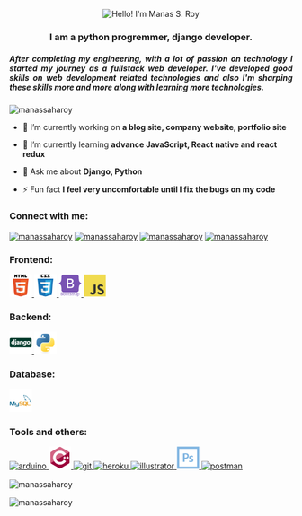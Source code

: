 <p align="center"><img src="https://media-exp1.licdn.com/dms/image/C4D22AQE4fCJI-cfguw/feedshare-shrink_800/0/1645171807993?e=1648080000&v=beta&t=2I2Va0qlgpwSkWXaSMb1vphi5CllKasZ0eExV07cuRQ" alt="Hello! I'm Manas S. Roy" width="960" height="540"></p>
<h3 align="center">I am a python progremmer, django developer.</h3>
<h5 align="justify">After completing my engineering, with a lot of passion on technology I started my journey as a fullstack web developer. I've developed good skills on web development related technologies and also I'm sharping these skills more and more along with learning more technologies.</h5>
<p align="left"> <img src="https://komarev.com/ghpvc/?username=manassaharoy&label=Profile%20views&color=0e75b6&style=flat" alt="manassaharoy" /> </p>

- 🔭 I’m currently working on **a blog site, company website, portfolio site**

- 🌱 I’m currently learning **advance JavaScript, React native and react redux**

- 💬 Ask me about **Django, Python**

- ⚡ Fun fact **I feel very uncomfortable until I fix the bugs on my code**

<h3 align="left">Connect with me:</h3>
<p align="left">
<a href="https://linkedin.com/in/manassaharoy" target="blank"><img align="center" src="https://raw.githubusercontent.com/rahuldkjain/github-profile-readme-generator/master/src/images/icons/Social/linked-in-alt.svg" alt="manassaharoy" height="30" width="40" /></a>
<a href="https://stackoverflow.com/users/manassaharoy" target="blank"><img align="center" src="https://raw.githubusercontent.com/rahuldkjain/github-profile-readme-generator/master/src/images/icons/Social/stack-overflow.svg" alt="manassaharoy" height="30" width="40" /></a>
<a href="https://instagram.com/manassaharoy" target="blank"><img align="center" src="https://raw.githubusercontent.com/rahuldkjain/github-profile-readme-generator/master/src/images/icons/Social/instagram.svg" alt="manassaharoy" height="30" width="40" /></a>
<a href="https://www.behance.net/manassaharoy" target="blank"><img align="center" src="https://raw.githubusercontent.com/rahuldkjain/github-profile-readme-generator/master/src/images/icons/Social/behance.svg" alt="manassaharoy" height="30" width="40" /></a>
</p>

<h3 align="left">Frontend:</h3>

<p align="left"> 

  <a href="https://www.w3.org/html/" target="_blank" rel="noreferrer"> <img src="https://raw.githubusercontent.com/devicons/devicon/master/icons/html5/html5-original-wordmark.svg" alt="html5" width="40" height="40"/> </a>
  <a href="https://www.w3schools.com/css/" target="_blank" rel="noreferrer"> <img src="https://raw.githubusercontent.com/devicons/devicon/master/icons/css3/css3-original-wordmark.svg" alt="css3" width="40" height="40"/> </a> 
  <a href="https://getbootstrap.com" target="_blank" rel="noreferrer"> <img src="https://raw.githubusercontent.com/devicons/devicon/master/icons/bootstrap/bootstrap-plain-wordmark.svg" alt="bootstrap" width="40" height="40"/> </a>
  <a href="https://developer.mozilla.org/en-US/docs/Web/JavaScript" target="_blank" rel="noreferrer"> <img src="https://raw.githubusercontent.com/devicons/devicon/master/icons/javascript/javascript-original.svg" alt="javascript" width="40" height="40"/> </a> 

</p>


<h3 align="left">Backend:</h3>

<p align="left"> 
  
  <a href="https://www.djangoproject.com/" target="_blank" rel="noreferrer"> <img src="https://raw.githubusercontent.com/devicons/devicon/master/icons/django/django-original.svg" alt="django" width="40" height="40"/> </a> 
  <a href="https://www.python.org" target="_blank" rel="noreferrer"> <img src="https://raw.githubusercontent.com/devicons/devicon/master/icons/python/python-original.svg" alt="python" width="40" height="40"/> </a> 

</p>

<h3 align="left">Database:</h3>
<p align="left"> 
  
  <a href="https://www.mysql.com/" target="_blank" rel="noreferrer"> <img src="https://raw.githubusercontent.com/devicons/devicon/master/icons/mysql/mysql-original-wordmark.svg" alt="mysql" width="40" height="40"/> </a> 
  
</p>

<h3 align="left">Tools and others:</h3>

<p align="left"> 
  <a href="https://www.arduino.cc/" target="_blank" rel="noreferrer"> <img src="https://cdn.worldvectorlogo.com/logos/arduino-1.svg" alt="arduino" width="40" height="40"/> 
  </a> <a href="https://www.w3schools.com/cpp/" target="_blank" rel="noreferrer"> <img src="https://raw.githubusercontent.com/devicons/devicon/master/icons/cplusplus/cplusplus-original.svg" alt="cplusplus" width="40" height="40"/> 
  </a> 
  <a href="https://git-scm.com/" target="_blank" rel="noreferrer"> <img src="https://www.vectorlogo.zone/logos/git-scm/git-scm-icon.svg" alt="git" width="40" height="40"/> </a> 
  <a href="https://heroku.com" target="_blank" rel="noreferrer"> <img src="https://www.vectorlogo.zone/logos/heroku/heroku-icon.svg" alt="heroku" width="40" height="40"/> </a> 
  <a href="https://www.adobe.com/in/products/illustrator.html" target="_blank" rel="noreferrer"> <img src="https://www.vectorlogo.zone/logos/adobe_illustrator/adobe_illustrator-icon.svg" alt="illustrator" width="40" height="40"/> </a> 
  <a href="https://www.photoshop.com/en" target="_blank" rel="noreferrer"> <img src="https://raw.githubusercontent.com/devicons/devicon/master/icons/photoshop/photoshop-line.svg" alt="photoshop" width="40" height="40"/> </a>
  <a href="https://postman.com" target="_blank" rel="noreferrer"> <img src="https://www.vectorlogo.zone/logos/getpostman/getpostman-icon.svg" alt="postman" width="40" height="40"/> </a> 
  
</p>

<p><img align="center" src="https://github-readme-stats.vercel.app/api/top-langs?username=manassaharoy&theme=codeSTACKr&show_icons=true&locale=en&layout=compact" alt="manassaharoy" /></p>

<p><img align="center" src="https://github-readme-stats.vercel.app/api?username=manassaharoy&theme=gotham&show_icons=true" alt="manassaharoy" /></p>
<!--
<p><img align="center" src="https://github-readme-streak-stats.herokuapp.com/?user=manassaharoy&" alt="manassaharoy" /></p>
-->
